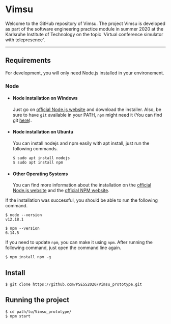 # Vimsu

Welcome to the GitHub repository of Vimsu. The project Vimsu is developed as part of the software engineering practice module in summer 2020 at the Karlsruhe Institute of Technology on the topic 'Virtual conference simulator with telepresence'.

---
## Requirements

For development, you will only need Node.js installed in your environement.

### Node
- #### Node installation on Windows

  Just go on [official Node.js website](https://nodejs.org/) and download the installer.
Also, be sure to have `git` available in your PATH, `npm` might need it (You can find git [here](https://git-scm.com/)).

- #### Node installation on Ubuntu

  You can install nodejs and npm easily with apt install, just run the following commands.

      $ sudo apt install nodejs
      $ sudo apt install npm

- #### Other Operating Systems
  You can find more information about the installation on the [official Node.js website](https://nodejs.org/) and the [official NPM website](https://npmjs.org/).

If the installation was successful, you should be able to run the following command.

    $ node --version
    v12.18.1

    $ npm --version
    6.14.5

If you need to update `npm`, you can make it using `npm`. After running the following command, just open the command line again.

    $ npm install npm -g

###
## Install

    $ git clone https://github.com/PSESS2020/Vimsu_prototype.git

## Running the project

    $ cd path/to/Vimsu_prototype/
    $ npm start
